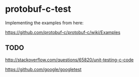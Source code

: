 # protobuf-c-test

Implementing the examples from here:

https://github.com/protobuf-c/protobuf-c/wiki/Examples

## TODO

http://stackoverflow.com/questions/65820/unit-testing-c-code

https://github.com/google/googletest

